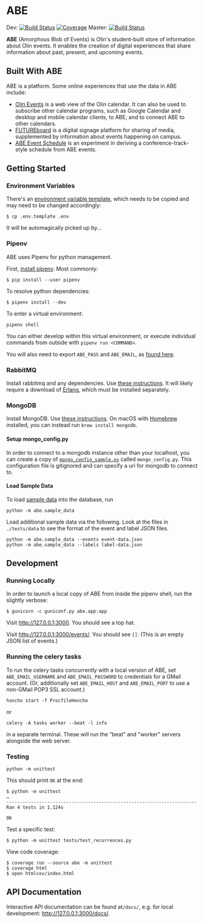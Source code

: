 # ABE

Dev: [![Build Status](https://travis-ci.org/olinlibrary/ABE.svg?branch=dev)](https://travis-ci.org/olinlibrary/ABE/branches)
[![Coverage](https://codecov.io/gh/olinlibrary/abe/branch/dev/graph/badge.svg)](https://codecov.io/gh/olinlibrary/abe)
Master: [![Build Status](https://travis-ci.org/olinlibrary/ABE.svg?branch=master)](https://travis-ci.org/olinlibrary/ABE/branches)

**ABE** (Amorphous Blob of Events) is Olin's student-built store of information
about Olin events. It enables the creation of digital experiences that share
information about past, present, and upcoming events.

## Built With ABE

ABE is a platform. Some online experiences that use the data in ABE include:

* [Olin Events](https://github.com/olinlibrary/abe-web) is a web view of the
  Olin calendar. It can also be used to subscribe other calendar programs, such
  as Google Calendar and desktop and mobile calendar clients, to ABE; and to
  connect ABE to other calendars.
* [FUTUREboard](https://github.com/olinlibrary/futureboard)  is a digital
  signage platform for sharing of media, supplemented by information about
  events happening on campus.
* [ABE Event Schedule](https://github.com/osteele/abe-event-schedule) is an
  experiment in deriving a conference-track-style schedule from ABE events.

## Getting Started

### Environment Variables

There's an [environment variable template](.env.template), which needs to be copied and may need to be changed accordingly:

```shell
$ cp .env.template .env
```

It will be automagically picked up by...

### Pipenv

ABE uses Pipenv for python management.

First, [install pipenv](http://docs.python-guide.org/en/latest/dev/virtualenvs/#installing-pipenv). Most commonly:

```shell
$ pip install --user pipenv
```

To resolve python dependencies:

```shell
$ pipenv install --dev
```

To enter a virtual environment:

```shell
pipenv shell
```

You can either develop within this virtual environment, or execute individual commands from outside with `pipenv run <COMMAND>`.

You will also need to export `ABE_PASS` and `ABE_EMAIL`, as [found here](https://docs.google.com/document/d/1CZ45xYT33sTi5xpFJF8BkEeniCRszaxcfwiBmvMdmbk/edit).

### RabbitMQ

Install rabbitmq and any dependencies. Use [these instructions](http://www.rabbitmq.com/download.html). It will likely require a download of [Erlang](https://packages.erlang-solutions.com/erlang/), which must be installed separately.

### MongoDB

Install MongoDB. Use [these
instructions](https://docs.mongodb.com/getting-started/shell/installation/). On
macOS with [Homebrew](https://brew.sh/) installed, you can instead run `brew install mongodb`.

#### Setup mongo_config.py

In order to connect to a mongodb instance other than your localhost, you can create a copy of [`mongo_config_sample.py`](abe/mongo_config_sample.py) called `mongo_config.py`.
This configuration file is gitignored and can specify a uri for mongodb to connect to.

#### Load Sample Data

To load [sample data](abe/sample_data.py) into the database, run

```shell
python -m abe.sample_data
```

Load additional sample data via the following. Look at the files in
 `./tests/data` to see the format of the event and label JSON files.

```shell
python -m abe.sample_data --events event-data.json
python -m abe.sample_data --labels label-data.json
```

## Development

### Running Locally

In order to launch a local copy of ABE from inside the pipenv shell, run the slightly verbose:

```shell
$ gunicorn -c guniconf.py abe.app:app
```

Visit <http://127.0.0.1:3000>. You should see a top hat.

Visit <http://127.0.0.1:3000/events/>. You should see `[]`. (This is an empty
JSON list of events.)

### Running the celery tasks

To run the celery tasks concurrently with a local version of ABE, set
`ABE_EMAIL_USERNAME` and `ABE_EMAIL_PASSWORD` to credentials for a GMail
account. (Or, additionally set `ABE_EMAIL_HOST` and `ABE_EMAIL_PORT` to use
a non-GMail POP3 SSL account.)

```shell
honcho start -f ProcfileHoncho
```

or

```shell
celery -A tasks worker --beat -l info
```

in a separate terminal. These will run the "beat" and "worker" servers alongside the web server.

### Testing

`python -m unittest`

This should print `OK` at the end:

```shell
$ python -m unittest
…
----------------------------------------------------------------------
Ran 4 tests in 1.124s

OK
```

Test a specific test:

```shell
$ python -m unittest tests/test_recurrences.py
```

View code coverage:

```shell
$ coverage run --source abe -m unittest
$ coverage html
$ open htmlcov/index.html
```

## API Documentation

Interactive API documentation can be found at`/docs/`, e.g. for local development: <http://127.0.0.1:3000/docs/>.
